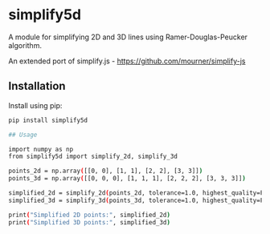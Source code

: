 # simplify5d

A module for simplifying 2D and 3D lines using Ramer-Douglas-Peucker algorithm.

An extended port of simplify.js - https://github.com/mourner/simplify-js

## Installation

Install using pip:

```bash
pip install simplify5d

## Usage

import numpy as np
from simplify5d import simplify_2d, simplify_3d

points_2d = np.array([[0, 0], [1, 1], [2, 2], [3, 3]])
points_3d = np.array([[0, 0, 0], [1, 1, 1], [2, 2, 2], [3, 3, 3]])

simplified_2d = simplify_2d(points_2d, tolerance=1.0, highest_quality=False)
simplified_3d = simplify_3d(points_3d, tolerance=1.0, highest_quality=False)

print("Simplified 2D points:", simplified_2d)
print("Simplified 3D points:", simplified_3d)
